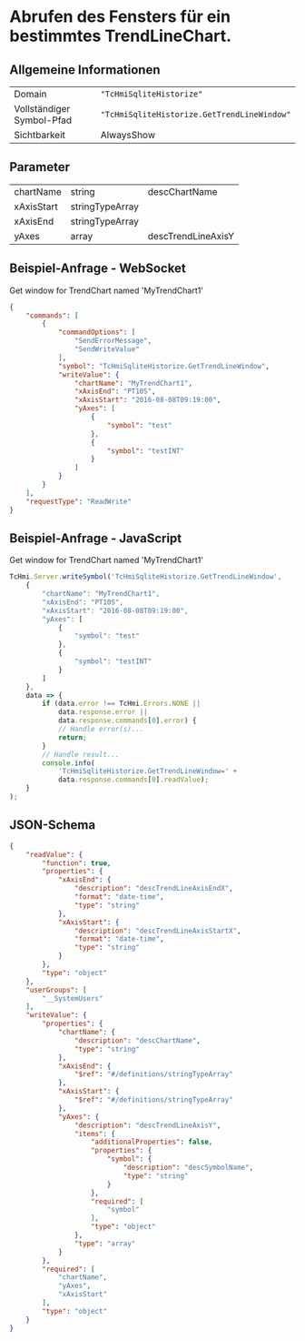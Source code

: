 # Abrufen des Fensters für ein bestimmtes TrendLineChart.

## Allgemeine Informationen

|  |  |
| - | - |
| Domain | `"TcHmiSqliteHistorize"` |
| Vollständiger Symbol-Pfad | `"TcHmiSqliteHistorize.GetTrendLineWindow"` |
| Sichtbarkeit | AlwaysShow |

## Parameter

|  |  |  |
| - | - | - |
| chartName | string | descChartName |
| xAxisStart | stringTypeArray |  |
| xAxisEnd | stringTypeArray |  |
| yAxes | array | descTrendLineAxisY |

## Beispiel-Anfrage - WebSocket

Get window for TrendChart named 'MyTrendChart1'
```json
{
    "commands": [
        {
            "commandOptions": [
                "SendErrorMessage",
                "SendWriteValue"
            ],
            "symbol": "TcHmiSqliteHistorize.GetTrendLineWindow",
            "writeValue": {
                "chartName": "MyTrendChart1",
                "xAxisEnd": "PT10S",
                "xAxisStart": "2016-08-08T09:19:00",
                "yAxes": [
                    {
                        "symbol": "test"
                    },
                    {
                        "symbol": "testINT"
                    }
                ]
            }
        }
    ],
    "requestType": "ReadWrite"
}
```

## Beispiel-Anfrage - JavaScript

Get window for TrendChart named 'MyTrendChart1'
```javascript
TcHmi.Server.writeSymbol('TcHmiSqliteHistorize.GetTrendLineWindow',
    {
        "chartName": "MyTrendChart1",
        "xAxisEnd": "PT10S",
        "xAxisStart": "2016-08-08T09:19:00",
        "yAxes": [
            {
                "symbol": "test"
            },
            {
                "symbol": "testINT"
            }
        ]
    },
    data => {
        if (data.error !== TcHmi.Errors.NONE ||
            data.response.error ||
            data.response.commands[0].error) {
            // Handle error(s)...
            return;
        }
        // Handle result...
        console.info(
            'TcHmiSqliteHistorize.GetTrendLineWindow=' +
            data.response.commands[0].readValue);
    }
);
```

## JSON-Schema

```json
{
    "readValue": {
        "function": true,
        "properties": {
            "xAxisEnd": {
                "description": "descTrendLineAxisEndX",
                "format": "date-time",
                "type": "string"
            },
            "xAxisStart": {
                "description": "descTrendLineAxisStartX",
                "format": "date-time",
                "type": "string"
            }
        },
        "type": "object"
    },
    "userGroups": [
        "__SystemUsers"
    ],
    "writeValue": {
        "properties": {
            "chartName": {
                "description": "descChartName",
                "type": "string"
            },
            "xAxisEnd": {
                "$ref": "#/definitions/stringTypeArray"
            },
            "xAxisStart": {
                "$ref": "#/definitions/stringTypeArray"
            },
            "yAxes": {
                "description": "descTrendLineAxisY",
                "items": {
                    "additionalProperties": false,
                    "properties": {
                        "symbol": {
                            "description": "descSymbolName",
                            "type": "string"
                        }
                    },
                    "required": [
                        "symbol"
                    ],
                    "type": "object"
                },
                "type": "array"
            }
        },
        "required": [
            "chartName",
            "yAxes",
            "xAxisStart"
        ],
        "type": "object"
    }
}
```

